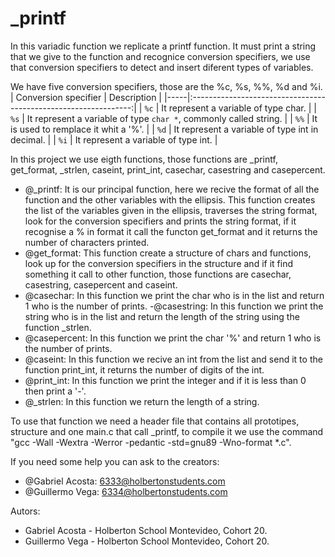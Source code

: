 # _printf

In this variadic function we replicate a printf function. It must print a string that we give to the function and recognice conversion specifiers, we use that conversion specifiers to detect and insert diferent types of variables.

We have five conversion specifiers, those are the %c, %s, %%, %d and %i.
| Conversion specifier | Description					|
|-----|:---------------------------------------------------------------:|
| `%c` | It represent a variable of type char.				|
| `%s` | It represent a variable of type `char *`, commonly called string. |
| `%%` | It is used to remplace it whit a '%'.				|
| `%d` | It represent a variable of type int in decimal.		|
| `%i` | It represent a variable of type int.				|

In this project we use eigth functions, those functions are _printf, get_format, _strlen, caseint, print_int, casechar, casestring and casepercent.
- @_printf: It is our principal function, here we recive the format of all the function and the other variables with the ellipsis. This function creates the list of the variables given in the ellipsis, traverses the string format, look for the conversion specifiers and prints the string format, if it recognise a % in format it call the functon get_format and it returns the number of characters printed.
- @get_format: This function create a structure of chars and functions, look up for the conversion specifiers in the structure and if it find something it call to other function, those functions are casechar, casestring, casepercent and caseint.
- @casechar: In this function we print the char who is in the list and return 1 who is the number of prints.
-@casestring: In this function we print the string who is in the list and return the length of the string using the function _strlen.
- @casepercent: In this function we print the char '%' and return 1 who is the number of prints.
- @caseint: In this function we recive an int from the list and send it to the function print_int, it returns the number of digits of the int.
- @print_int: In this function we print the integer and if it is less than 0 then print a '-'.
- @_strlen: In this function we return the length of a string.

To use that function we need a header file that contains all prototipes, structure and one main.c that call _printf, to compile it we use the command "gcc -Wall -Wextra -Werror -pedantic -std=gnu89 -Wno-format *.c".

If you need some help you can ask to the creators: 
- @Gabriel Acosta: 6333@holbertonstudents.com
- @Guillermo Vega: 6334@holbertonstudents.com

Autors:
- Gabriel Acosta - Holberton School Montevideo, Cohort 20.
- Guillermo Vega - Holberton School Montevideo, Cohort 20.
